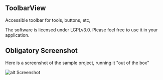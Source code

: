 ## ToolbarView

Accessible toolbar for tools, buttons, etc,

The software is licensed under LGPLv3.0. Please feel free to use it in your application.

## Obligatory Screenshot

Here is a screenshot of the sample project, running it "out of the box"

![alt Screenshot](http://www.schazm.com/resources/ToolbarView.png "Screenshot")


